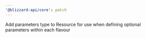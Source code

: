 ```yaml
---
'@blizzard-api/core': patch
---
```


Add parameters type to Resource for use when defining optional parameters within each flavour
